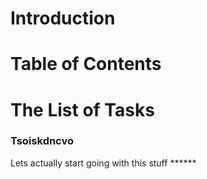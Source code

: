 # Introduction
# Table of Contents
# The List of Tasks
### Tsoiskdncvo
Lets actually start going with this stuff ******
